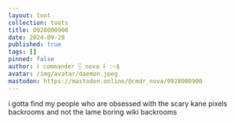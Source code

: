 ```yaml
---
layout: toot
collection: toots
title: 0928000900
date: 2024-09-28
published: true
tags: []
pinned: false
author: ⸸ commander ░ nova ⸸ :~$
avatar: /img/avatar/daemon.jpeg
mastodon: https://mastodon.online/@cmdr_nova/0928000900
---
```


i gotta find my people who are obsessed with the scary kane pixels backrooms and not the lame boring wiki backrooms
